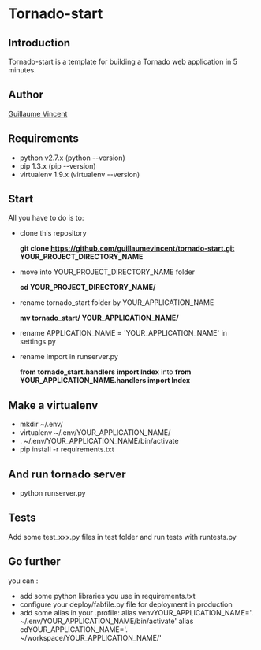 Tornado-start
=============

Introduction
------------
Tornado-start is a template for building a Tornado web application in 5 minutes.

Author
------
[Guillaume Vincent](guillaumevincent.com)

Requirements
------------
*  python v2.7.x (python --version)
*  pip 1.3.x (pip --version)
*  virtualenv 1.9.x (virtualenv --version)

Start
-----
All you have to do is to:

*  clone this repository 

    __git clone https://github.com/guillaumevincent/tornado-start.git YOUR_PROJECT_DIRECTORY_NAME__

*  move into YOUR_PROJECT_DIRECTORY_NAME folder

    __cd YOUR_PROJECT_DIRECTORY_NAME/__

*  rename tornado_start folder by YOUR_APPLICATION_NAME

    __mv tornado_start/ YOUR_APPLICATION_NAME/__

*  rename APPLICATION_NAME = 'YOUR_APPLICATION_NAME' in settings.py

*  rename import in runserver.py

    __from tornado_start.handlers import Index__ into __from YOUR_APPLICATION_NAME.handlers import Index__

Make a virtualenv
-----------------
*  mkdir ~/.env/
*  virtualenv ~/.env/YOUR_APPLICATION_NAME/
*  . ~/.env/YOUR_APPLICATION_NAME/bin/activate
*  pip install -r requirements.txt

And run tornado server
-------------------
*  python runserver.py

Tests
-----
Add some test_xxx.py files in test folder and run tests with runtests.py

Go further
----------
you can :
*  add some python libraries you use in requirements.txt
*  configure your deploy/fabfile.py file for deployment in production
*  add some alias in your .profile:
    alias venvYOUR_APPLICATION_NAME='. ~/.env/YOUR_APPLICATION_NAME/bin/activate'
    alias cdYOUR_APPLICATION_NAME='. ~/workspace/YOUR_APPLICATION_NAME/'
